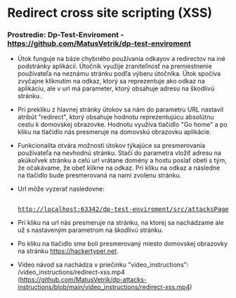 # Redirect cross site scripting (XSS)

### Prostredie: Dp-Test-Enviroment - https://github.com/MatusVetrik/dp-test-enviroment

- Útok funguje na báze chybného používania odkayov a redirectov na iné podstránky aplikácií.
  Útočník využije zraniteľnosť na premiestnenie používateľa na neznámu stránku podľa výberu útočníka. Útok spočíva zvyčajne kliknutím na odkaz, ktorý sa reprezentuje
  ako odkaz na aplikáciu, ale v url má parameter, ktorý obsahuje adresu na škodlivú stránku.
- Pri prekliku z hlavnej stránky útokov sa nám do parametru URL nastavil atribút "redirect", ktorý obsahuje hodnotu reprezentujúcu absolútnu cestu k domovskej obrazovke. Hodnotu využíva tlačidlo "Go home" a po kliku na tlačidlo nás presmeruje na domovskú obrazovku aplikácie.
- Funkcionalita otvára možnosti útokov týkajúce sa presmerovania používateľa na nevhodnú stránku. Stačí do parametra vložiť adresu na akúkoľvek stránku
  a celú url vrátane domény a hostu poslať obeti s tým, že očakávame, že obeť klikne na odkaz. Pri kliku na odkaz a následne na tlačidlo bude presmerovaná na nami zvolenu stránku.
- Url môže vyzerať nasledovne: <pre><a href="http://localhost:63342/dp-test-enviroment/src/attacksPages/redirectXss.html?redirect=https://hackertyper.net/">
  http://localhost:63342/dp-test-enviroment/src/attacksPages/redirectXss.html?redirect=https://hackertyper.net/</a></pre>
- Pri kliku na url nás presmeruje na stránku, na ktorej sa nachádzame ale už s nastaveným parametrom na škodlivú stránku.
- Po kliku na tlačidlo sme boli presmerovaný miesto domovskej obrazovky na stránku https://hackertyper.net.

- Video návod sa nachádza v priečinku "video_instructions": /video_instructions/redirect-xss.mp4 (https://github.com/MatusVetrik/dp-attacks-instructions/blob/main/video_instructions/redirect-xss.mp4)